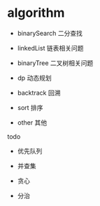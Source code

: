 # algorithm

- binarySearch 二分查找

- linkedList 链表相关问题

- binaryTree 二叉树相关问题

- dp 动态规划

- backtrack 回溯

- sort 排序

- other 其他

todo

- 优先队列

- 并查集

- 贪心

- 分治
